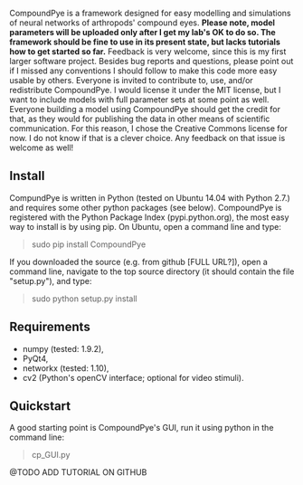 CompoundPye is a framework designed for easy modelling and simulations of neural networks of arthropods' compound eyes.
**Please note, model parameters will be uploaded only after I get my lab's OK to do so. The framework should be fine to use in its present state, but lacks tutorials how to get started so far.**
Feedback is very welcome, since this is my first larger software project. Besides bug reports and questions, please point out 
if I missed any conventions I should follow to make this code more easy usable by others.
Everyone is invited to contribute to, use, and/or redistribute CompoundPye. I would license it under the MIT license, but I want to include models with full parameter sets at some point as well. Everyone building a model using CompoundPye should get the credit for that, as they would for publishing the data in other means of scientific communication. For this reason, I chose the Creative Commons license for now. I do not know if that is a clever choice. Any feedback on that issue is welcome as well!

## Install


CompundPye is written in Python (tested on Ubuntu 14.04 with Python 2.7.) and requires some other python packages (see below).
CompoundPye is registered with the Python Package Index (pypi.python.org), the most easy way to install is by using pip. 
On Ubuntu, open a command line and type:

> sudo pip install CompoundPye

If you downloaded the source (e.g. from github [FULL URL?]), open a command line, navigate to the top source directory
(it should contain the file "setup.py"), and type:

> sudo python setup.py install

## Requirements 

* numpy (tested: 1.9.2),
* PyQt4,
* networkx (tested: 1.10),
* cv2 (Python's openCV interface; optional for video stimuli).

## Quickstart

A good starting point is CompoundPye's GUI, run it using python in the command line:

> cp_GUI.py

@TODO ADD TUTORIAL ON GITHUB
